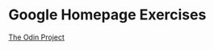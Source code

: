 # Google Homepage Exercises
[The Odin Project](http://www.theodinproject.com/web-development-101/html-css)
